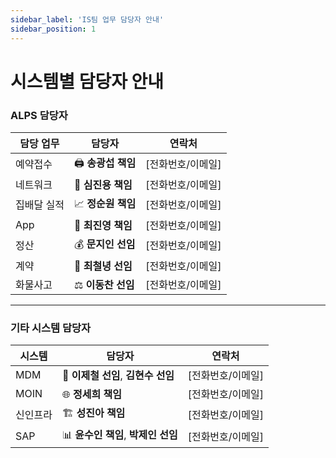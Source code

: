 ```yaml
---
sidebar_label: 'IS팀 업무 담당자 안내'
sidebar_position: 1
---
```


# 시스템별 담당자 안내

### **ALPS 담당자**

| **담당 업무**      | **담당자**                                           | **연락처**        |
|-------------------|------------------------------------------------------|-------------------|
| 예약접수           | 🖨 **송광섭 책임**                                    | [전화번호/이메일] |
| 네트워크          | 🚚 **심진용 책임**                                    | [전화번호/이메일] |
| 집배달 실적       | 📈 **정순원 책임**                                    | [전화번호/이메일] |
| App              | 📱 **최진영 책임**                                    | [전화번호/이메일] |
| 정산              | 💰 **문지인 선임**                                    | [전화번호/이메일] |
| 계약              | 📝 **최철녕 선임**                                    | [전화번호/이메일] |
| 화물사고          | ⚖ **이동찬 선임**                                    | [전화번호/이메일] |


---

### **기타 시스템 담당자**

| **시스템**  | **담당자**                              | **연락처**        |
|-------------|-----------------------------------------|-------------------|
| MDM         | 💾 **이제철 선임**, **김현수 선임**     | [전화번호/이메일] |
| MOIN        | 🌐 **정세희 책임**                      | [전화번호/이메일] |
| 신인프라     | 🏗️ **성진아 책임**                     | [전화번호/이메일] |
| SAP         | 📊 **윤수인 책임**, **박제인 선임**     | [전화번호/이메일] |

